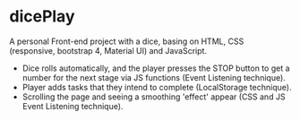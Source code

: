 # dicePlay
A personal Front-end project with a dice, basing on HTML, CSS (responsive, bootstrap 4, Material UI) and JavaScript.
- Dice rolls automatically, and the player presses the STOP button to get a number for the next stage via JS functions (Event Listening technique). 
- Player adds tasks that they intend to complete (LocalStorage technique).
- Scrolling the page and seeing a smoothing 'effect' appear (CSS and JS Event Listening technique).
